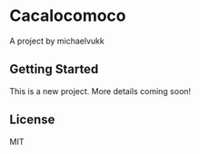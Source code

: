 # Cacalocomoco

A project by michaelvukk

## Getting Started

This is a new project. More details coming soon!

## License

MIT
